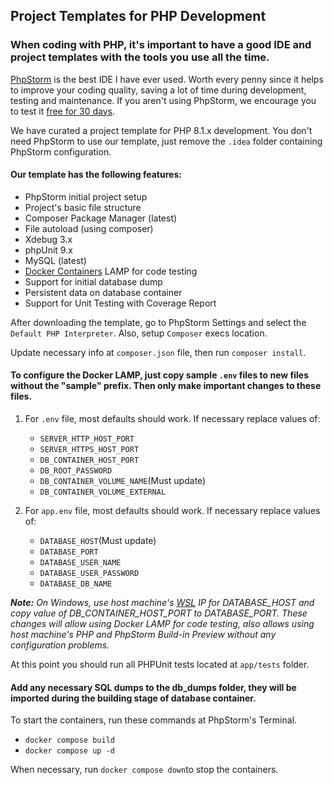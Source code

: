 ## Project Templates for PHP Development

### When coding with PHP, it's important to have a good IDE and project templates with the tools you use all the time.

[PhpStorm](https://www.jetbrains.com/phpstorm/) is the best IDE I have ever used. Worth every penny since it helps to
improve your coding quality, saving a lot
of time during development, testing and maintenance. If you aren't using PhpStorm, we encourage you to test it [free for
30 days](https://www.jetbrains.com/phpstorm/download/#section=windows).

We have curated a project template for PHP 8.1.x development. You don't need PhpStorm to use our template, just remove
the `.idea` folder containing PhpStorm configuration.

#### Our template has the following features:

- PhpStorm initial project setup
- Project's basic file structure
- Composer Package Manager (latest)
- File autoload (using composer)
- Xdebug 3.x
- phpUnit 9.x
- MySQL (latest)
- [Docker Containers](https://www.docker.com/products/docker-desktop/) LAMP for code testing
- Support for initial database dump
- Persistent data on database container
- Support for Unit Testing with Coverage Report

After downloading the template, go to PhpStorm Settings and select the `Default PHP Interpreter`. Also, setup `Composer`
execs location.

Update necessary info at `composer.json` file, then run `composer install`.

#### To configure the Docker LAMP, just copy sample `.env` files to new files without the "sample" prefix. Then only make important changes to these files.

1. For `.env` file, most defaults should work. If necessary replace values of:
    - `SERVER_HTTP_HOST_PORT`
    - `SERVER_HTTPS_HOST_PORT`
    - `DB_CONTAINER_HOST_PORT`
    - `DB_ROOT_PASSWORD`
    - `DB_CONTAINER_VOLUME_NAME`(Must update)
    - `DB_CONTAINER_VOLUME_EXTERNAL`

2. For `app.env` file, most defaults should work. If necessary replace values of:
    - `DATABASE_HOST`(Must update)
    - `DATABASE_PORT`
    - `DATABASE_USER_NAME`
    - `DATABASE_USER_PASSWORD`
    - `DATABASE_DB_NAME`

***Note:** On Windows, use host machine's [WSL](https://learn.microsoft.com/en-us/windows/wsl/about) IP for
DATABASE_HOST and copy value of DB_CONTAINER_HOST_PORT to DATABASE_PORT. These changes will allow using Docker LAMP for
code testing, also allows using host machine's PHP and PhpStorm Build-in Preview without any configuration problems.*

At this point you should run all PHPUnit tests located at `app/tests` folder.

#### Add any necessary SQL dumps to the db_dumps folder, they will be imported during the building stage of database container.

To start the containers, run these commands at PhpStorm's Terminal.

- `docker compose build`
- `docker compose up -d`

When necessary, run `docker compose down`to stop the containers.